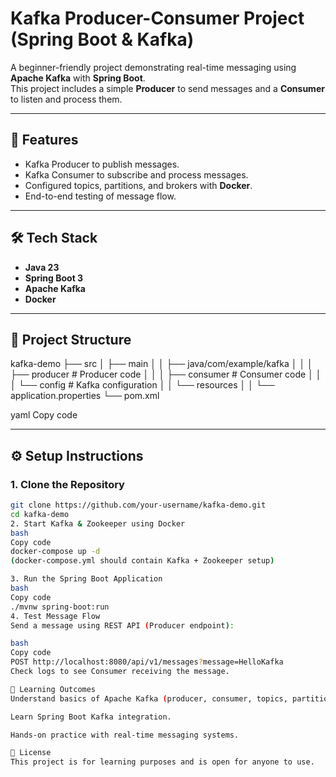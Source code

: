 # Kafka Producer-Consumer Project (Spring Boot & Kafka)

A beginner-friendly project demonstrating real-time messaging using **Apache Kafka** with **Spring Boot**.  
This project includes a simple **Producer** to send messages and a **Consumer** to listen and process them.

---

## 🚀 Features
- Kafka Producer to publish messages.
- Kafka Consumer to subscribe and process messages.
- Configured topics, partitions, and brokers with **Docker**.
- End-to-end testing of message flow.

---

## 🛠 Tech Stack
- **Java 23**  
- **Spring Boot 3**  
- **Apache Kafka**  
- **Docker**  

---

## 📂 Project Structure
kafka-demo
├── src
│ ├── main
│ │ ├── java/com/example/kafka
│ │ │ ├── producer # Producer code
│ │ │ ├── consumer # Consumer code
│ │ │ └── config # Kafka configuration
│ │ └── resources
│ │ └── application.properties
└── pom.xml

yaml
Copy code

---

## ⚙️ Setup Instructions

### 1. Clone the Repository
```bash
git clone https://github.com/your-username/kafka-demo.git
cd kafka-demo
2. Start Kafka & Zookeeper using Docker
bash
Copy code
docker-compose up -d
(docker-compose.yml should contain Kafka + Zookeeper setup)

3. Run the Spring Boot Application
bash
Copy code
./mvnw spring-boot:run
4. Test Message Flow
Send a message using REST API (Producer endpoint):

bash
Copy code
POST http://localhost:8080/api/v1/messages?message=HelloKafka
Check logs to see Consumer receiving the message.

📖 Learning Outcomes
Understand basics of Apache Kafka (producer, consumer, topics, partitions, consumer groups).

Learn Spring Boot Kafka integration.

Hands-on practice with real-time messaging systems.

📝 License
This project is for learning purposes and is open for anyone to use.
